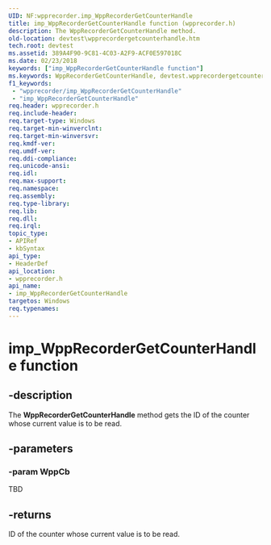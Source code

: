 ```yaml
---
UID: NF:wpprecorder.imp_WppRecorderGetCounterHandle
title: imp_WppRecorderGetCounterHandle function (wpprecorder.h)
description: The WppRecorderGetCounterHandle method.
old-location: devtest\wpprecordergetcounterhandle.htm
tech.root: devtest
ms.assetid: 389A4F90-9C81-4C03-A2F9-ACF0E597018C
ms.date: 02/23/2018
keywords: ["imp_WppRecorderGetCounterHandle function"]
ms.keywords: WppRecorderGetCounterHandle, devtest.wpprecordergetcounterhandle, imp_WppRecorderGetCounterHandle, imp_WppRecorderGetCounterHandle function [Driver Development Tools], wpprecorder/imp_WppRecorderGetCounterHandle
f1_keywords:
 - "wpprecorder/imp_WppRecorderGetCounterHandle"
 - "imp_WppRecorderGetCounterHandle"
req.header: wpprecorder.h
req.include-header: 
req.target-type: Windows
req.target-min-winverclnt: 
req.target-min-winversvr: 
req.kmdf-ver: 
req.umdf-ver: 
req.ddi-compliance: 
req.unicode-ansi: 
req.idl: 
req.max-support: 
req.namespace: 
req.assembly: 
req.type-library: 
req.lib: 
req.dll: 
req.irql: 
topic_type:
- APIRef
- kbSyntax
api_type:
- HeaderDef
api_location:
- wpprecorder.h
api_name:
- imp_WppRecorderGetCounterHandle
targetos: Windows
req.typenames: 
---
```


# imp_WppRecorderGetCounterHandle function


## -description


The <b>WppRecorderGetCounterHandle</b> method gets the ID of the counter whose current value is to be read.


## -parameters




### -param WppCb

TBD




## -returns



ID of the counter whose current value is to be read.



